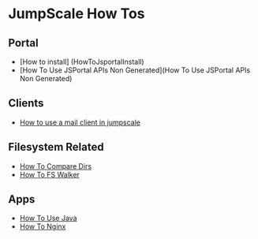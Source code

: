 JumpScale How Tos
=================

Portal
------
-	[How to install] (HowToJsportalInstall)
-	[How To Use JSPortal APIs Non Generated](How To Use JSPortal APIs Non Generated)

Clients
--------
- 	[How to use a mail client in jumpscale](HowtoMailClient)

Filesystem Related
------------------
-   [How To Compare Dirs](HowToCompareDirs)
-   [How To FS Walker](HowToFSWalker)

Apps
----
-   [How To Use Java](HowToUseJava)
-   [How To Nginx](HowToNginx)

